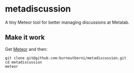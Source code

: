 # metadiscussion
A tiny Meteor tool for better managing discussions at Metalab.

## Make it work
Get [Meteor](https://www.meteor.com/install) and then:

    git clone git@github.com:burnoutberni/metadiscussion.git
    cd metadiscussion
    meteor
